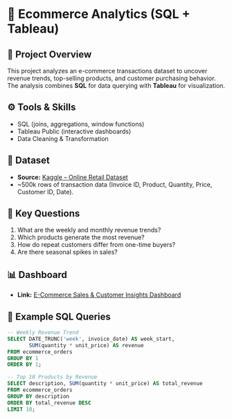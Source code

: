 # 🛒 Ecommerce Analytics (SQL + Tableau)

## 📌 Project Overview
This project analyzes an e-commerce transactions dataset to uncover revenue trends, top-selling products, and customer purchasing behavior.  
The analysis combines **SQL** for data querying with **Tableau** for visualization.  

## ⚙️ Tools & Skills
- SQL (joins, aggregations, window functions)
- Tableau Public (interactive dashboards)
- Data Cleaning & Transformation

## 📂 Dataset
- **Source:** [Kaggle – Online Retail Dataset](https://www.kaggle.com/datasets/vijayuv/onlineretail)  
- ~500k rows of transaction data (Invoice ID, Product, Quantity, Price, Customer ID, Date).  

## 🔑 Key Questions
1. What are the weekly and monthly revenue trends?  
2. Which products generate the most revenue?  
3. How do repeat customers differ from one-time buyers?  
4. Are there seasonal spikes in sales?  

## 📊 Dashboard
- **Link:** [E-Commerce Sales & Customer Insights Dashboard](https://public.tableau.com/views/E-CommerceSalesCustomerInsightsDashboard/SalesInsightsDashboard?:language=en-US&publish=yes&:sid=&:redirect=auth&:display_count=n&:origin=viz_share_link)

## 📝 Example SQL Queries
```sql
-- Weekly Revenue Trend
SELECT DATE_TRUNC('week', invoice_date) AS week_start,
       SUM(quantity * unit_price) AS revenue
FROM ecommerce_orders
GROUP BY 1
ORDER BY 1;

-- Top 10 Products by Revenue
SELECT description, SUM(quantity * unit_price) AS total_revenue
FROM ecommerce_orders
GROUP BY description
ORDER BY total_revenue DESC
LIMIT 10;
